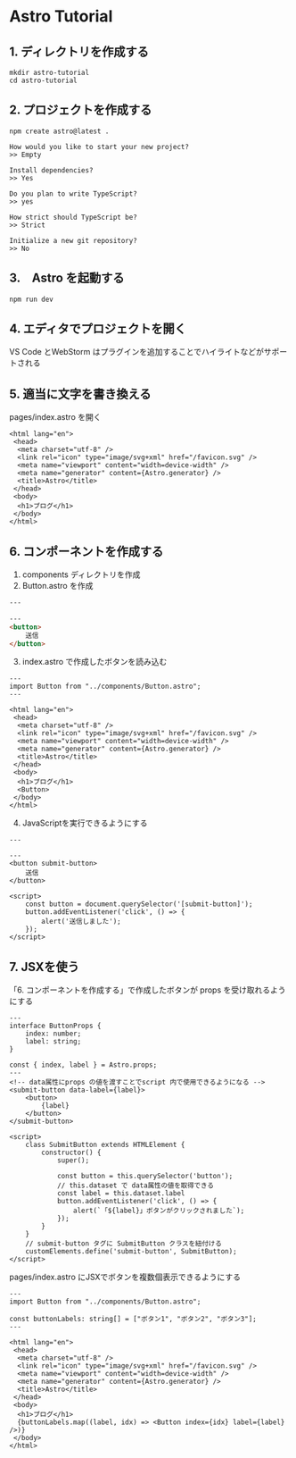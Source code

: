 # Astro Tutorial

## 1. ディレクトリを作成する

```:shell
mkdir astro-tutorial
cd astro-tutorial
```

## 2. プロジェクトを作成する

```:npm
npm create astro@latest .
```

```:shell
How would you like to start your new project?
>> Empty

Install dependencies?
>> Yes

Do you plan to write TypeScript?
>> yes

How strict should TypeScript be?
>> Strict

Initialize a new git repository?
>> No
```

## 3.　Astro を起動する

```:npm
npm run dev
```

## 4. エディタでプロジェクトを開く

VS Code とWebStorm はプラグインを追加することでハイライトなどがサポートされる

## 5. 適当に文字を書き換える

pages/index.astro を開く

```:html
<html lang="en">
 <head>
  <meta charset="utf-8" />
  <link rel="icon" type="image/svg+xml" href="/favicon.svg" />
  <meta name="viewport" content="width=device-width" />
  <meta name="generator" content={Astro.generator} />
  <title>Astro</title>
 </head>
 <body>
  <h1>ブログ</h1>
 </body>
</html>
```

## 6. コンポーネントを作成する

1. components ディレクトリを作成
2. Button.astro を作成

```html
---

---
<button>
    送信
</button>
```

3. index.astro で作成したボタンを読み込む

```:html
---
import Button from "../components/Button.astro";
---

<html lang="en">
 <head>
  <meta charset="utf-8" />
  <link rel="icon" type="image/svg+xml" href="/favicon.svg" />
  <meta name="viewport" content="width=device-width" />
  <meta name="generator" content={Astro.generator} />
  <title>Astro</title>
 </head>
 <body>
  <h1>ブログ</h1>
  <Button>
 </body>
</html>

```

4. JavaScriptを実行できるようにする

```:html
---

---
<button submit-button>
    送信
</button>

<script>
    const button = document.querySelector('[submit-button]');
    button.addEventListener('click', () => {
        alert('送信しました');
    });
</script>
```

## 7. JSXを使う

「6. コンポーネントを作成する」で作成したボタンが props を受け取れるようにする

```:html
---
interface ButtonProps {
    index: number;
    label: string;
}

const { index, label } = Astro.props;
---
<!-- data属性にprops の値を渡すことでscript 内で使用できるようになる -->
<submit-button data-label={label}>
    <button>
        {label}
    </button>
</submit-button>

<script>
    class SubmitButton extends HTMLElement {
        constructor() {
            super();

            const button = this.querySelector('button');
            // this.dataset で data属性の値を取得できる
            const label = this.dataset.label
            button.addEventListener('click', () => {
                alert(`「${label}」ボタンがクリックされました`);
            });
        }
    }
    // submit-button タグに SubmitButton クラスを紐付ける
    customElements.define('submit-button', SubmitButton);
</script>
```

pages/index.astro にJSXでボタンを複数個表示できるようにする

```:html
---
import Button from "../components/Button.astro";

const buttonLabels: string[] = ["ボタン1", "ボタン2", "ボタン3"];
---

<html lang="en">
 <head>
  <meta charset="utf-8" />
  <link rel="icon" type="image/svg+xml" href="/favicon.svg" />
  <meta name="viewport" content="width=device-width" />
  <meta name="generator" content={Astro.generator} />
  <title>Astro</title>
 </head>
 <body>
  <h1>ブログ</h1>
  {buttonLabels.map((label, idx) => <Button index={idx} label={label} />)}
 </body>
</html>
```
